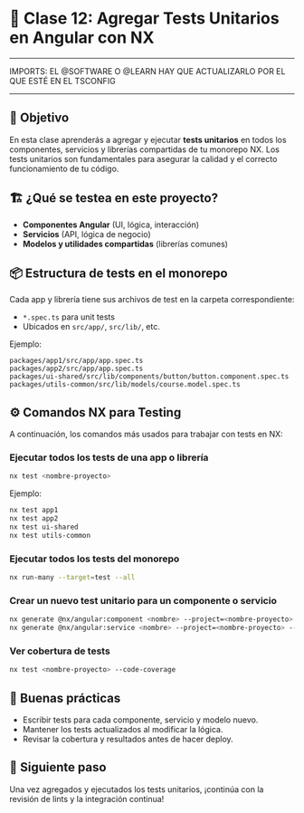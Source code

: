 
# 🧪 Clase 12: Agregar Tests Unitarios en Angular con NX

---

IMPORTS: EL @SOFTWARE O @LEARN HAY QUE ACTUALIZARLO POR EL QUE ESTÉ EN EL TSCONFIG

---

## 🎯 Objetivo
En esta clase aprenderás a agregar y ejecutar **tests unitarios** en todos los componentes, servicios y librerías compartidas de tu monorepo NX. Los tests unitarios son fundamentales para asegurar la calidad y el correcto funcionamiento de tu código.

## 🏗️ ¿Qué se testea en este proyecto?
- **Componentes Angular** (UI, lógica, interacción)
- **Servicios** (API, lógica de negocio)
- **Modelos y utilidades compartidas** (librerías comunes)

## 📦 Estructura de tests en el monorepo
Cada app y librería tiene sus archivos de test en la carpeta correspondiente:
- `*.spec.ts` para unit tests
- Ubicados en `src/app/`, `src/lib/`, etc.

Ejemplo:
```
packages/app1/src/app/app.spec.ts
packages/app2/src/app/app.spec.ts
packages/ui-shared/src/lib/components/button/button.component.spec.ts
packages/utils-common/src/lib/models/course.model.spec.ts
```

## ⚙️ Comandos NX para Testing
A continuación, los comandos más usados para trabajar con tests en NX:

### Ejecutar todos los tests de una app o librería
```bash
nx test <nombre-proyecto>
```
Ejemplo:
```bash
nx test app1
nx test app2
nx test ui-shared
nx test utils-common
```

### Ejecutar todos los tests del monorepo
```bash
nx run-many --target=test --all
```

### Crear un nuevo test unitario para un componente o servicio
```bash
nx generate @nx/angular:component <nombre> --project=<nombre-proyecto> --test
nx generate @nx/angular:service <nombre> --project=<nombre-proyecto> --test
```

### Ver cobertura de tests
```bash
nx test <nombre-proyecto> --code-coverage
```

## 📝 Buenas prácticas
- Escribir tests para cada componente, servicio y modelo nuevo.
- Mantener los tests actualizados al modificar la lógica.
- Revisar la cobertura y resultados antes de hacer deploy.

## 🚀 Siguiente paso
Una vez agregados y ejecutados los tests unitarios, ¡continúa con la revisión de lints y la integración continua!


